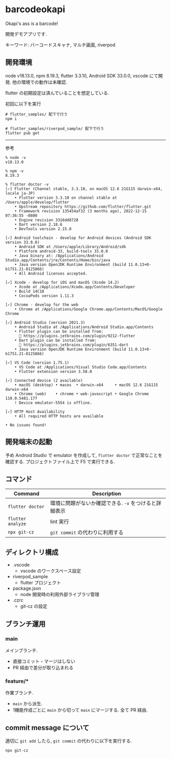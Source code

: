 # barcodeokapi

Okapi's ass is a barcode!

開発デモアプリです. 

キーワード: バーコードスキャナ, マルチ画面, riverpod

## 開発環境

node v18.13.0, npm 8.19.3, flutter 3.3.10, Android SDK 33.0.0, vscode にて開発.
他の環境での動作は未確認.

flutter の初期設定は済んでいることを想定している.

初回に以下を実行
```
# flutter_samples/ 配下で行う
npm i

# flutter_samples/riverpod_sample/ 配下で行う
flutter pub get
```

---

参考

```
% node -v         
v18.13.0
                                                                                                                                                                                                                                                
% npm -v       
8.19.3

% flutter doctor -v
[✓] Flutter (Channel stable, 3.3.10, on macOS 12.6 21G115 darwin-x64, locale ja-JP)
    • Flutter version 3.3.10 on channel stable at /Users/apple/develop/flutter
    • Upstream repository https://github.com/flutter/flutter.git
    • Framework revision 135454af32 (3 months ago), 2022-12-15 07:36:55 -0800
    • Engine revision 3316dd8728
    • Dart version 2.18.6
    • DevTools version 2.15.0

[✓] Android toolchain - develop for Android devices (Android SDK version 33.0.0)
    • Android SDK at /Users/apple/Library/Android/sdk
    • Platform android-33, build-tools 33.0.0
    • Java binary at: /Applications/Android Studio.app/Contents/jre/Contents/Home/bin/java
    • Java version OpenJDK Runtime Environment (build 11.0.13+0-b1751.21-8125866)
    • All Android licenses accepted.

[✓] Xcode - develop for iOS and macOS (Xcode 14.2)
    • Xcode at /Applications/Xcode.app/Contents/Developer
    • Build 14C18
    • CocoaPods version 1.11.3

[✓] Chrome - develop for the web
    • Chrome at /Applications/Google Chrome.app/Contents/MacOS/Google Chrome

[✓] Android Studio (version 2021.3)
    • Android Studio at /Applications/Android Studio.app/Contents
    • Flutter plugin can be installed from:
      🔨 https://plugins.jetbrains.com/plugin/9212-flutter
    • Dart plugin can be installed from:
      🔨 https://plugins.jetbrains.com/plugin/6351-dart
    • Java version OpenJDK Runtime Environment (build 11.0.13+0-b1751.21-8125866)

[✓] VS Code (version 1.75.1)
    • VS Code at /Applications/Visual Studio Code.app/Contents
    • Flutter extension version 3.58.0

[✓] Connected device (2 available)
    • macOS (desktop) • macos  • darwin-x64     • macOS 12.6 21G115 darwin-x64
    • Chrome (web)    • chrome • web-javascript • Google Chrome 110.0.5481.177
    ! Device emulator-5554 is offline.

[✓] HTTP Host Availability
    • All required HTTP hosts are available

• No issues found!
```


## 開発端末の起動

予め Android Studio で emulator を作成して, `flutter doctor` で正常なことを確認する.
プロジェクトファイル上で F5 で実行できる.

## コマンド

| Command           | Description                                   |
| ----------------- | --------------------------------------------- |
| `flutter doctor`  | 環境に問題がないか確認できる. `-v` をつけると詳細表示 |
| `flutter analyze` | lint 実行                                      |
| `npx git-cz`      | `git commit` の代わりに利用する                  |


## ディレクトリ構成

- .vscode
    - vscode のワークスペース設定
- riverpod_sample
    - flutter プロジェクト
- package.json
    - node 開発時の利用外部ライブラリ管理
- .czrc
    - git-cz の設定

## ブランチ運用

### main

メインブランチ.

- 直接コミット・マージはしない
- PR 経由で差分が取り込まれる

### feature/*

作業ブランチ.

- `main` から派生.
- 1機能作成ごとに `main` から切って `main` にマージする. 全て PR 経由.

## commit message について

適切に `git add` したら, `git commit` の代わりに以下を実行する.

```
npx git-cz
```
